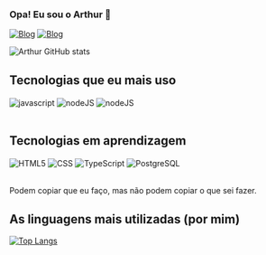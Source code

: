 ### Opa! Eu sou o Arthur 👋

[![Blog](https://img.shields.io/badge/Instagram-E4405F?style=for-the-badge&logo=instagram&logoColor=white)](https://www.instagram.com/arthur_strl/)
[![Blog](https://img.shields.io/badge/Twitter-1DA1F2?style=for-the-badge&logo=twitter&logoColor=white)](https://twitter.com/arthur_strelow)

![Arthur GitHub stats](https://github-readme-stats.vercel.app/api?username=arthurstrelow&show_icons=true&theme=transparent)

## Tecnologias que eu mais uso

<div style="display: inline_block">
  <img align="center" alt="javascript" src="https://img.shields.io/badge/JavaScript-F7DF1E?style=for-the-badge&logo=javascript&logoColor=black"> 
  <img align="center" alt="nodeJS" src="https://img.shields.io/badge/Node.js-43853D?style=for-the-badge&logo=node.js&logoColor=white">
  <img align="center" alt="nodeJS" src="https://img.shields.io/badge/Python-3776AB?style=for-the-badge&logo=python&logoColor=white">
</div><br>

## Tecnologias em aprendizagem

<div style="display: inline_block">
  <img align="center" alt="HTML5" src="https://img.shields.io/badge/HTML5-E34F26?style=for-the-badge&logo=html5&logoColor=white">
  <img align="center" alt="CSS" src="https://img.shields.io/badge/CSS3-1572B6?style=for-the-badge&logo=css3&logoColor=white">
  <img align="center" alt="TypeScript" src="https://img.shields.io/badge/TypeScript-007ACC?style=for-the-badge&logo=typescript&logoColor=white">
  <img align="center" alt="PostgreSQL" src="https://img.shields.io/badge/PostgreSQL-316192?style=for-the-badge&logo=postgresql&logoColor=white">
</div><br>

Podem copiar que eu faço, mas não podem copiar o que sei fazer.

## As linguagens mais utilizadas (por mim)
[![Top Langs](https://github-readme-stats.vercel.app/api/top-langs/?username=arthurstrelow)](https://github.com/anuraghazra/github-readme-stats)

